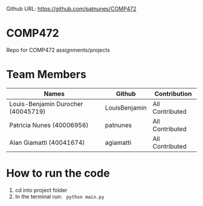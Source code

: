 Github URL: https://github.com/patnunes/COMP472
# COMP472
Repo for COMP472 assignments/projects


# Team Members

| Names                     | Github               	| Contribution 				|
| -------------             | -------------      	| -----------  				|
| Louis-Benjamin Durocher (40045719)   | LouisBenjamin   		|All Contributed |
| Patricia Nunes (40006956) | patnunes   		|All Contributed	|
| Alan Giamatti (40041674)   | agiamatti   		|All Contributed		|

# How to run the code

1. cd into project folder
2. In the terminal run:
    `` python main.py``
